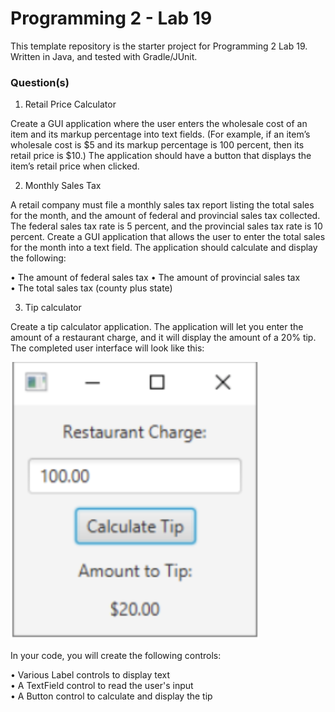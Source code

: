 # Programming 2 - Lab 19

This template repository is the starter project for Programming 2 Lab 19. Written in Java, and tested with Gradle/JUnit.

### Question(s)

1. Retail Price Calculator

Create a GUI application where the user enters the wholesale cost of an item and its markup percentage into text fields. (For example, if an item’s wholesale cost is $5 and its markup percentage is 100 percent, then its retail price is $10.) The application should have a button that displays the item’s retail price when clicked.

2. Monthly Sales Tax

A retail company must file a monthly sales tax report listing the total sales for the month, and the amount of federal and provincial sales tax collected. The federal sales tax rate is 5 percent, and the provincial sales tax rate is 10 percent. Create a GUI application that allows the user to enter the total sales for the month into a text field. The application should calculate and display the following:

• The amount of federal sales tax
• The amount of provincial sales tax  
• The total sales tax (county plus state)

3. Tip calculator

Create a tip calculator application. The application will let you enter the amount of a restaurant charge, and it will display the amount of a 20% tip. The completed user interface will look like this:

![](Q3.png)

In your code, you will create the following controls:

• Various Label controls to display text  
• A TextField control to read the user's input  
• A Button control to calculate and display the tip
